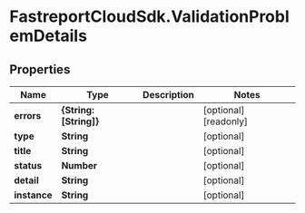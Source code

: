 # FastreportCloudSdk.ValidationProblemDetails

## Properties

Name | Type | Description | Notes
------------ | ------------- | ------------- | -------------
**errors** | **{String: [String]}** |  | [optional] [readonly] 
**type** | **String** |  | [optional] 
**title** | **String** |  | [optional] 
**status** | **Number** |  | [optional] 
**detail** | **String** |  | [optional] 
**instance** | **String** |  | [optional] 


